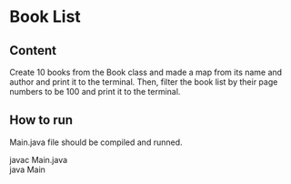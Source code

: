 
# Book List
	
## Content
Create 10 books from the Book class and made a map from its name and author and print it to the terminal. Then, filter the book list by their page numbers to be 100 and print it to the terminal.

## How to run
Main.java file should be compiled and runned. <br/>

javac Main.java <br/>
java Main


